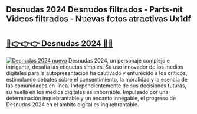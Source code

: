 ## Desnudas 2024 D𝚎sn𝚞dos filtr𝚊dos - Parts-nit Vid𝚎os filtr𝚊dos - N𝚞evas f𝚘tos atr𝚊ctivas Ux1df

# <h2><a href="http://mbc5uv4.tromn.icu/?c=Desnudas+2024">🔗👉👉👉 Desnudas 2024 🔗🔗</a></h2>

[![Desnudas 2024 nuevo](https://i.imgur.com/pEAQMta.gif)](http://mbc5uv4.tromn.icu/?c=Desnudas+2024)
Desnudas 2024, un personaje complejo e intrigante, desafía las etiquetas simples. Su uso innovador de los medios digitales para la autopresentación ha cautivado y enfurecido a los críticos, estimulando debates sobre el consentimiento, la moralidad y la esencia de las comunidades en línea. Independientemente de sus decisiones futuras, su huella en los medios digitales es imborrable. Impulsado por una determinación inquebrantable y un encanto innegable, el progreso de Desnudas 2024 en el ámbito digital es inquebrantable.
